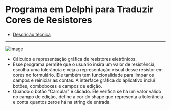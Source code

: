 # Programa em Delphi para Traduzir Cores de Resistores
- [Descrição técnica](https://github.com/hqnicolas/delphi7Exercices/blob/main/Resistencia/cores/tab_resist.pdf)
___________________________________________________________________________________________________
![image](https://github.com/hqnicolas/Delphi7Exercices/assets/41456803/ca5b5637-326c-4e4e-a5ba-78e65f0faea1)

- Cálculos e representação gráfica de resistores eletrônicos.
- Esse programa permite que o usuário insira um valor de resistência, escolha uma tolerância e veja a representação visual desse resistor em cores no formulário. Ele também tem funcionalidade para limpar os campos e reiniciar as contas.
A interface gráfica do aplicativo inclui botões, comboboxes e campos de edição.
- Quando o botão "Calcular" é clicado. Ele verifica se há um valor válido no campo de edição, define a cor do shape que representa a tolerância e conta quantos zeros há na string de entrada.
